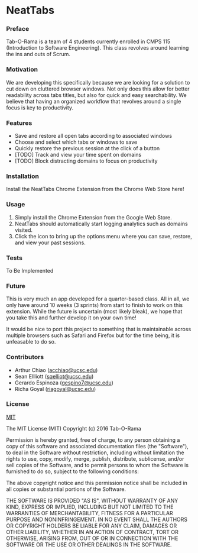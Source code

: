 # NeatTabs

### Preface

Tab-O-Rama is a team of 4 students currently enrolled in CMPS 115 (Introduction to Software Engineering). This class revolves around learning the ins and outs of Scrum.

### Motivation

We are developing this specifically because we are looking for a solution to cut down on cluttered browser windows. Not only does this allow for better readability across tabs titles, but also for quick and easy searchability. We believe that having an organized workflow that revolves around a single focus is key to productivity.

### Features

* Save and restore all open tabs according to associated windows
* Choose and select which tabs or windows to save
* Quickly restore the previous session at the click of a button
* [TODO] Track and view your time spent on domains
* [TODO] Block distracting domains to focus on productivity

### Installation

Install the NeatTabs Chrome Extension from the Chrome Web Store here!

### Usage

1. Simply install the Chrome Extension from the Google Web Store.
2. NeatTabs should automatically start logging analytics such as domains visited.
3. Click the icon to bring up the options menu where you can save, restore, and view your past sessions.

### Tests

To Be Implemented

### Future

This is very much an app developed for a quarter-based class. All in all, we only have around 10 weeks (3 sprints) from start to finish to work on this extension. While the future is uncertain (most likely bleak), we hope that you take this and further develop it on your own time!

It would be nice to port this project to something that is maintainable across multiple browsers such as Safari and Firefox but for the time being, it is unfeasable to do so.


### Contributors

* Arthur Chiao (acchiao@ucsc.edu)
* Sean Ellliott (sqelliot@ucsc.edu)
* Gerardo Espinoza (gespino7@ucsc.edu)
* Richa Goyal (riagoyal@ucsc.edu)

### License
[MIT](https://opensource.org/licenses/MIT)

The MIT License (MIT)
Copyright (c) 2016 Tab-O-Rama

Permission is hereby granted, free of charge, to any person obtaining a copy of this software and associated documentation files (the "Software"), to deal in the Software without restriction, including without limitation the rights to use, copy, modify, merge, publish, distribute, sublicense, and/or sell copies of the Software, and to permit persons to whom the Software is furnished to do so, subject to the following conditions:

The above copyright notice and this permission notice shall be included in all copies or substantial portions of the Software.

THE SOFTWARE IS PROVIDED "AS IS", WITHOUT WARRANTY OF ANY KIND, EXPRESS OR IMPLIED, INCLUDING BUT NOT LIMITED TO THE WARRANTIES OF MERCHANTABILITY, FITNESS FOR A PARTICULAR PURPOSE AND NONINFRINGEMENT. IN NO EVENT SHALL THE AUTHORS OR COPYRIGHT HOLDERS BE LIABLE FOR ANY CLAIM, DAMAGES OR OTHER LIABILITY, WHETHER IN AN ACTION OF CONTRACT, TORT OR OTHERWISE, ARISING FROM, OUT OF OR IN CONNECTION WITH THE SOFTWARE OR THE USE OR OTHER DEALINGS IN THE SOFTWARE.
